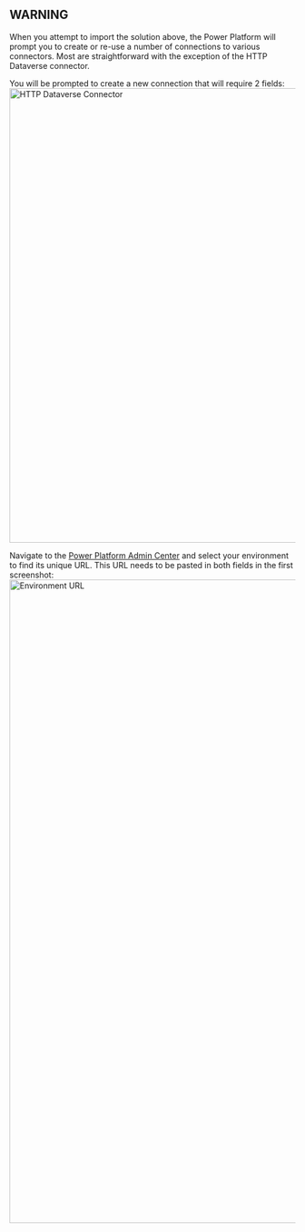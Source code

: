 ## WARNING
When you attempt to import the solution above, the Power Platform will prompt you to create or re-use a number of connections to various connectors. Most are straightforward with the exception of the HTTP Dataverse connector. 

You will be prompted to create a new connection that will require 2 fields:
<img width="801" alt="HTTP Dataverse Connector" src="https://github.com/user-attachments/assets/2a308cf4-3f12-4c95-a937-8916e18c2043" />

Navigate to the [Power Platform Admin Center](https://admin.powerplatform.com) and select your environment to find its unique URL. This URL needs to be pasted in both fields in the first screenshot:
<img width="1134" alt="Environment URL" src="https://github.com/user-attachments/assets/a09aa0ab-945e-44c2-b379-0a691eba0bea" />
